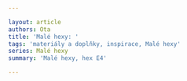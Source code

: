 ```yaml
--- 

layout: article 
authors: Ota
title: 'Malé hexy: ' 
tags: 'materiály a doplňky, inspirace, Malé hexy' 
series: Malé hexy 
summary: 'Malé hexy, hex E4' 

---
```

